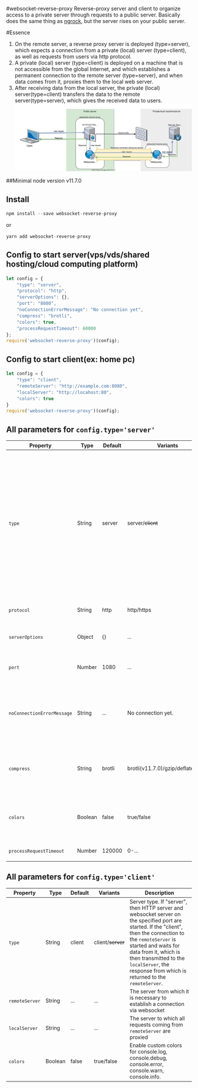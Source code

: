 #websocket-reverse-proxy
Reverse-proxy server and client to organize access to a private server through requests to a public server.
Basically does the same thing as [ngrock](https://ngrok.com/), but the server rises on your public server.

#Essence
1. On the remote server, a reverse proxy server is deployed (type=server), which expects a connection from a private (local) server (type=client), as well as requests from users via http protocol. 
2. A private (local) server (type=client) is deployed on a machine that is not accessible from the global Internet, and which establishes a permanent connection to the remote server (type=server), and when data comes from it, proxies them to the local web server. 
3. After receiving data from the local server, the private (local) server(type=client) transfers the data to the remote server(type=server), which gives the received data to users.
![Essence](https://github.com/8ai/websocket-reverse-proxy/raw/master/websocket-reverse-proxy.svg "Essence")

##Minimal node version
v11.7.0

## Install
```js
npm install --save websocket-reverse-proxy
```
or
```js
yarn add websocket-reverse-proxy
```

## Config to start server(vps/vds/shared hosting/cloud computing platform)
```js
let config = {
	"type": "server",
	"protocol": "http",
	"serverOptions": {},
	"port": "8080",
	"noConnectionErrorMessage": "No connection yet",
	"compress": "brotli",
	"colors": true,
	"processRequestTimeout": 60000
};
require('websocket-reverse-proxy')(config);
```

## Config to start client(ex: home pc)
```js
let config = {
	"type": "client",
	"remoteServer": "http://example.com:8080",
	"localServer": "http://locahost:80",
	"colors": true
}
require('websocket-reverse-proxy')(config);
```

## All parameters for `config.type='server'`
| Property | Type | Default  | Variants | Description |
| ------ | ------ | ------ | ------ | ------ |
| `type` | String | server | server/~~client~~ | Server type. If "server", then HTTP server and websocket server on the specified port are started. If the "client", then the connection to the `remoteServer` is started and waits for data from it, which is then transmitted to the `localServer`, the response from which is returned to the `remoteServer`. |
| `protocol` | String | http | http/https | Protocol or interface to start the server.|
| `serverOptions` | Object | {} | ... | All avaliable options for [http](https://nodejs.org/api/http.html#http_http_createserver_options_requestlistener) `protocol` or [https](https://nodejs.org/api/https.html#https_https_createserver_options_requestlistener) `protocol` |
| `port` | Number | 1080 | ... | The port for starting the server, on which it can be accessed. |
| `noConnectionErrorMessage` | String | ... | No connection yet. | A message that is displayed if no connection has been established or lost between the client and the server yet. |
| `compress` | String | brotli | brotli(v11.7.0)/gzip/deflate/none | Type of data compression during transmission. To disable compression, specify "none". |
| `colors` | Boolean | false | true/false | Enable custom colors for console.log, console.debug, console.error, console.warn, console.info. |
| `processRequestTimeout` | Number | 120000 | 0-... | Timeout until request is cancelled |

## All parameters for `config.type='client'`
| Property | Type | Default  | Variants | Description |
| ------ | ------ | ------ | ------ | ------ |
| `type` | String | client | client/~~server~~ | Server type. If "server", then HTTP server and websocket server on the specified port are started. If the "client", then the connection to the `remoteServer` is started and waits for data from it, which is then transmitted to the `localServer`, the response from which is returned to the `remoteServer`. |
| `remoteServer` | String | ... | ... | The server from which it is necessary to establish a connection via websocket |
| `localServer` | String | ... | ... | The server to which all requests coming from `remoteServer` are proxied |
| `colors` | Boolean | false | true/false | Enable custom colors for console.log, console.debug, console.error, console.warn, console.info. |